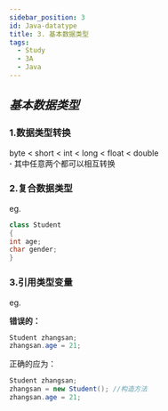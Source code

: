 ```yaml
---
sidebar_position: 3
id: Java-datatype
title: 3. 基本数据类型
tags:
  - Study
  - 3A
  - Java
---
```


## _基本数据类型_

### 1.数据类型转换

byte < short < int < long < float < double  
**·** 其中任意两个都可以相互转换

### 2.复合数据类型

eg.

```java
class Student
{
int age;
char gender;
}
```

### 3.引用类型变量

eg.

**错误的：**

```java
Student zhangsan;
zhangsan.age = 21;
```

正确的应为：

```java
Student zhangsan;
zhangsan = new Student(); //构造方法
zhangsan.age = 21;
```
